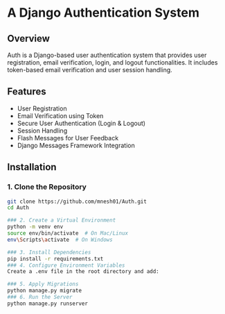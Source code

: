 # A Django Authentication System

## Overview
Auth is a Django-based user authentication system that provides user registration, email verification, login, and logout functionalities. 
It includes token-based email verification and user session handling.

## Features
- User Registration
- Email Verification using Token
- Secure User Authentication (Login & Logout)
- Session Handling
- Flash Messages for User Feedback
- Django Messages Framework Integration

## Installation
### 1. Clone the Repository
```bash
git clone https://github.com/mnesh01/Auth.git
cd Auth

### 2. Create a Virtual Environment 
python -m venv env
source env/bin/activate  # On Mac/Linux
env\Scripts\activate  # On Windows

### 3. Install Dependencies
pip install -r requirements.txt
### 4. Configure Environment Variables
Create a .env file in the root directory and add:

### 5. Apply Migrations
python manage.py migrate
### 6. Run the Server
python manage.py runserver
